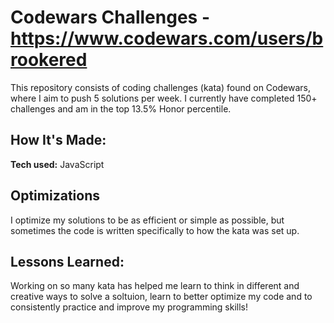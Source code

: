 # Codewars Challenges - **https://www.codewars.com/users/brookered**
This repository consists of coding challenges (kata) found on Codewars, where I aim to push 5 solutions per week. I currently have completed 150+ challenges and am in the top 13.5% Honor percentile.

## How It's Made:
**Tech used:** JavaScript

## Optimizations
I optimize my solutions to be as efficient or simple as possible, but sometimes the code is written specifically to how the kata was set up.

## Lessons Learned:
Working on so many kata has helped me learn to think in different and creative ways to solve a soltuion, learn to better optimize my code and to consistently practice and improve my programming skills!
